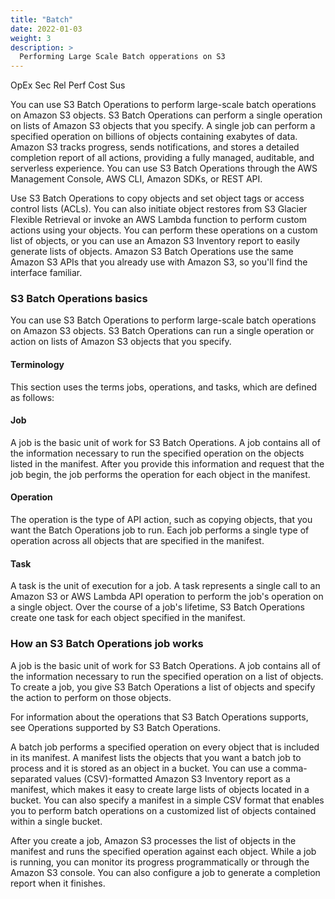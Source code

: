 ```yaml
---
title: "Batch"
date: 2022-01-03
weight: 3
description: >
  Performing Large Scale Batch opperations on S3
---
```

<span class=opex-off>OpEx</span>
<span class=sec-sec>Sec</span>
<span class=rel-sec>Rel</span>
<span class=perf-on>Perf</span>
<span class=cost-off>Cost</span>
<span class=sus-off>Sus</span>

You can use S3 Batch Operations to perform large-scale batch operations on Amazon S3 objects. S3 Batch Operations can perform a single operation on lists of Amazon S3 objects that you specify. A single job can perform a specified operation on billions of objects containing exabytes of data. Amazon S3 tracks progress, sends notifications, and stores a detailed completion report of all actions, providing a fully managed, auditable, and serverless experience. You can use S3 Batch Operations through the AWS Management Console, AWS CLI, Amazon SDKs, or REST API.

Use S3 Batch Operations to copy objects and set object tags or access control lists (ACLs). You can also initiate object restores from S3 Glacier Flexible Retrieval or invoke an AWS Lambda function to perform custom actions using your objects. You can perform these operations on a custom list of objects, or you can use an Amazon S3 Inventory report to easily generate lists of objects. Amazon S3 Batch Operations use the same Amazon S3 APIs that you already use with Amazon S3, so you'll find the interface familiar.

### S3 Batch Operations basics
You can use S3 Batch Operations to perform large-scale batch operations on Amazon S3 objects. S3 Batch Operations can run a single operation or action on lists of Amazon S3 objects that you specify.

#### Terminology
This section uses the terms jobs, operations, and tasks, which are defined as follows:

#### Job
A job is the basic unit of work for S3 Batch Operations. A job contains all of the information necessary to run the specified operation on the objects listed in the manifest. After you provide this information and request that the job begin, the job performs the operation for each object in the manifest.

#### Operation
The operation is the type of API action, such as copying objects, that you want the Batch Operations job to run. Each job performs a single type of operation across all objects that are specified in the manifest.

#### Task
A task is the unit of execution for a job. A task represents a single call to an Amazon S3 or AWS Lambda API operation to perform the job's operation on a single object. Over the course of a job's lifetime, S3 Batch Operations create one task for each object specified in the manifest.

### How an S3 Batch Operations job works
A job is the basic unit of work for S3 Batch Operations. A job contains all of the information necessary to run the specified operation on a list of objects. To create a job, you give S3 Batch Operations a list of objects and specify the action to perform on those objects.

For information about the operations that S3 Batch Operations supports, see Operations supported by S3 Batch Operations.

A batch job performs a specified operation on every object that is included in its manifest. A manifest lists the objects that you want a batch job to process and it is stored as an object in a bucket. You can use a comma-separated values (CSV)-formatted Amazon S3 Inventory report as a manifest, which makes it easy to create large lists of objects located in a bucket. You can also specify a manifest in a simple CSV format that enables you to perform batch operations on a customized list of objects contained within a single bucket.

After you create a job, Amazon S3 processes the list of objects in the manifest and runs the specified operation against each object. While a job is running, you can monitor its progress programmatically or through the Amazon S3 console. You can also configure a job to generate a completion report when it finishes. 
